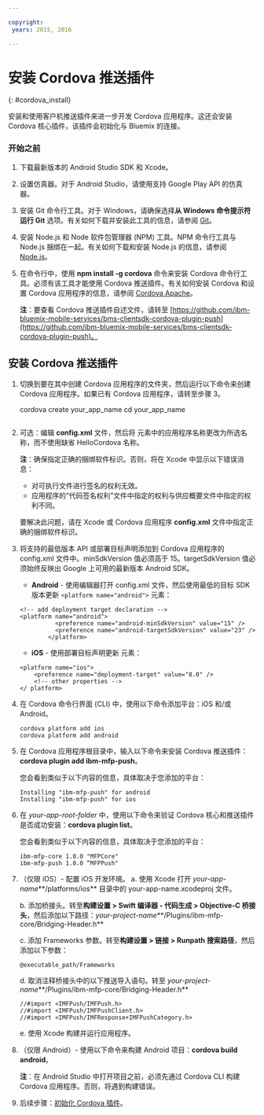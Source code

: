 ```yaml
---

copyright:
 years: 2015, 2016

---
```


# 安装 Cordova 推送插件
{: #cordova_install}

安装和使用客户机推送插件来进一步开发 Cordova 应用程序。这还会安装 Cordova 核心插件，该插件会初始化与 Bluemix 的连接。

### 开始之前

1. 下载最新版本的 Android Studio SDK 和 Xcode。
1. 设置仿真器。对于 Android Studio，请使用支持 Google Play API 的仿真器。
1. 安装 Git 命令行工具。对于 Windows，请确保选择**从 Windows 命令提示符运行 Git** 选项。有关如何下载并安装此工具的信息，请参阅 [Git](https://git-scm.com/downloads)。

1. 安装 Node.js 和 Node 软件包管理器 (NPM) 工具。NPM 命令行工具与 Node.js 捆绑在一起。有关如何下载和安装 Node.js 的信息，请参阅 [Node.js](https://nodejs.org/en/download/)。
1. 在命令行中，使用 **npm install -g cordova** 命令来安装 Cordova 命令行工具。必须有该工具才能使用 Cordova 推送插件。有关如何安装 Cordova 和设置 Cordova 应用程序的信息，请参阅 [Cordova Apache](https://cordova.apache.org/#getstarted)。

	**注**：要查看 Cordova 推送插件自述文件，请转至 [https://github.com/ibm-bluemix-mobile-services/bms-clientsdk-cordova-plugin-push](https://github.com/ibm-bluemix-mobile-services/bms-clientsdk-cordova-plugin-push)。


## 安装 Cordova 推送插件
1. 切换到要在其中创建 Cordova 应用程序的文件夹，然后运行以下命令来创建 Cordova 应用程序。如果已有 Cordova 应用程序，请转至步骤 3。


	cordova create your_app_name
	cd your_app_name
	```
1. 可选：编辑 **config.xml** 文件，然后将 <name> 元素中的应用程序名称更改为所选名称，而不使用缺省 HelloCordova 名称。

	**注**：确保指定正确的捆绑软件标识。否则，将在 Xcode 中显示以下错误消息：
	* 对可执行文件进行签名的权利无效。
	* 应用程序的“代码签名权利”文件中指定的权利与供应概要文件中指定的权利不同。

	要解决此问题，请在 Xcode 或 Cordova 应用程序 **config.xml** 文件中指定正确的捆绑软件标识。

1. 将支持的最低版本 API 或部署目标声明添加到 Cordova 应用程序的 config.xml 文件中。minSdkVersion 值必须高于 15。targetSdkVersion 值必须始终反映出 Google 上可用的最新版本 Android SDK。
	* **Android** - 使用编辑器打开 config.xml 文件，然后使用最低的目标 SDK 版本更新
```<platform name="android">``` 元素：

	```
	<!-- add deployment target declaration -->
	<platform name="android">  
			  <preference name="android-minSdkVersion" value="15" />
			  <preference name="android-targetSdkVersion" value="23" />
			</platform>
	```
   * **iOS** - 使用部署目标声明更新 <platform name="ios"> 元素：

	```
	<platform name="ios">
	    <preference name="deployment-target" value="8.0" />
	    <!-- other properties -->
	</ platform>
	```

1. 在 Cordova 命令行界面 (CLI) 中，使用以下命令添加平台：iOS 和/或 Android。

	```
	cordova platform add ios
	cordova platform add android
	```
1. 在 Cordova 应用程序根目录中，输入以下命令来安装 Cordova 推送插件：**cordova plugin add ibm-mfp-push**。

	您会看到类似于以下内容的信息，具体取决于您添加的平台：

	```
	Installing "ibm-mfp-push" for android
	Installing "ibm-mfp-push" for ios
	```
1. 在 *your-app-root-folder* 中，使用以下命令来验证 Cordova 核心和推送插件是否成功安装：**cordova plugin list**。

	您会看到类似于以下内容的信息，具体取决于您添加的平台：

	```
	ibm-mfp-core 1.0.0 "MFPCore"
	ibm-mfp-push 1.0.0 “MFPPush"
	```
1. （仅限 iOS）- 配置 iOS 开发环境。
	a. 使用 Xcode 打开 *your-app-name***/platforms/ios** 目录中的 your-app-name.xcodeproj 文件。

	b. 添加桥接头。转至**构建设置 > Swift 编译器 - 代码生成 > Objective-C 桥接头**，然后添加以下路径：*your-project-name***/Plugins/ibm-mfp-core/Bridging-Header.h**

	c. 添加 Frameworks 参数。转至**构建设置 > 链接 > Runpath 搜索路径**，然后添加以下参数：
	```
	@executable_path/Frameworks
	```
	d. 取消注释桥接头中的以下推送导入语句。转至 *your-project-name***/Plugins/ibm-mfp-core/Bridging-Header.h**

	```
	//#import <IMFPush/IMFPush.h>
	//#import <IMFPush/IMFPushClient.h>
	//#import <IMFPush/IMFResponse+IMFPushCategory.h>
	```
	e. 使用 Xcode 构建并运行应用程序。
1. （仅限 Android）- 使用以下命令来构建 Android 项目：**cordova build android**。

	**注**：在 Android Studio 中打开项目之前，必须先通过 Cordova CLI 构建 Cordova 应用程序。否则，将遇到构建错误。

1. 后续步骤：[初始化 Cordova 插件](t_cordova_initalize.html)。
